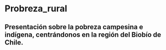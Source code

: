 # Probreza_rural

## Presentación sobre la pobreza campesina e indígena, centrándonos en la región del Biobío de Chile.  
